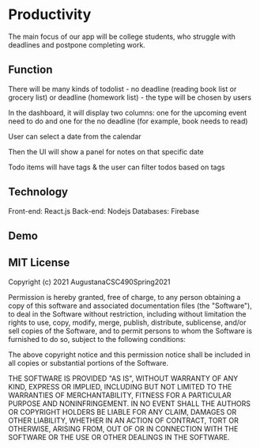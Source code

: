 # Productivity

The main focus of our app will be college students, who struggle with deadlines and postpone completing work.
## Function
There will be many kinds of todolist - no deadline (reading book list or grocery list) or deadline (homework list) - the type will be chosen by users

In the dashboard, it will display two columns: one for the upcoming event need to do and one for the no deadline (for example, book needs to read)

User can select a date from the calendar

Then the UI will show a panel for notes on that specific date


Todo items will have tags & the user can filter todos based on tags

## Technology
Front-end: React.js
Back-end: Nodejs
Databases: Firebase

## Demo


## MIT License

Copyright (c) 2021 AugustanaCSC490Spring2021

Permission is hereby granted, free of charge, to any person obtaining a copy
of this software and associated documentation files (the "Software"), to deal
in the Software without restriction, including without limitation the rights
to use, copy, modify, merge, publish, distribute, sublicense, and/or sell
copies of the Software, and to permit persons to whom the Software is
furnished to do so, subject to the following conditions:

The above copyright notice and this permission notice shall be included in all
copies or substantial portions of the Software.

THE SOFTWARE IS PROVIDED "AS IS", WITHOUT WARRANTY OF ANY KIND, EXPRESS OR
IMPLIED, INCLUDING BUT NOT LIMITED TO THE WARRANTIES OF MERCHANTABILITY,
FITNESS FOR A PARTICULAR PURPOSE AND NONINFRINGEMENT. IN NO EVENT SHALL THE
AUTHORS OR COPYRIGHT HOLDERS BE LIABLE FOR ANY CLAIM, DAMAGES OR OTHER
LIABILITY, WHETHER IN AN ACTION OF CONTRACT, TORT OR OTHERWISE, ARISING FROM,
OUT OF OR IN CONNECTION WITH THE SOFTWARE OR THE USE OR OTHER DEALINGS IN THE
SOFTWARE.


